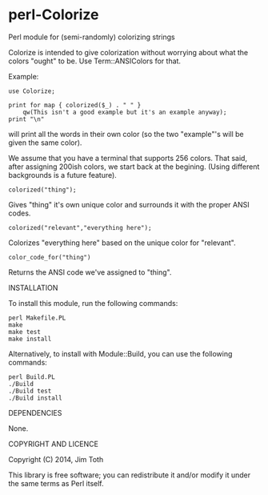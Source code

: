 perl-Colorize
=============

Perl module for (semi-randomly) colorizing strings


Colorize is intended to give colorization without worrying about what the
colors "ought" to be.  Use Term::ANSIColors for that.

Example:

    use Colorize;

    print for map { colorized($_) . " " }
        qw(This isn't a good example but it's an example anyway);
    print "\n"

will print all the words in their own color (so the two "example"'s will be
given the same color).

We assume that you have a terminal that supports 256 colors.  That said, after
assigning 200ish colors, we start back at the begining.  (Using different
backgrounds is a future feature).

    colorized("thing");

Gives "thing" it's own unique color and surrounds it with the proper ANSI
codes.

    colorized("relevant","everything here");

Colorizes "everything here" based on the unique color for "relevant".

    color_code_for("thing")

Returns the ANSI code we've assigned to "thing".

INSTALLATION

To install this module, run the following commands:

	perl Makefile.PL
	make
	make test
	make install

Alternatively, to install with Module::Build, you can use the following commands:

	perl Build.PL
	./Build
	./Build test
	./Build install


DEPENDENCIES

None.


COPYRIGHT AND LICENCE

Copyright (C) 2014, Jim Toth

This library is free software; you can redistribute it and/or modify
it under the same terms as Perl itself.

